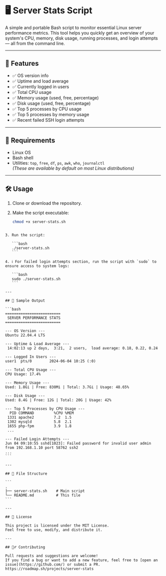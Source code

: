 
# 🖥️ Server Stats Script

A simple and portable Bash script to monitor essential Linux server performance metrics. This tool helps you quickly get an overview of your system's CPU, memory, disk usage, running processes, and login attempts — all from the command line.

---

## 📜 Features

- ✅ OS version info  
- ✅ Uptime and load average  
- ✅ Currently logged in users  
- ✅ Total CPU usage  
- ✅ Memory usage (used, free, percentage)  
- ✅ Disk usage (used, free, percentage)  
- ✅ Top 5 processes by CPU usage  
- ✅ Top 5 processes by memory usage  
- ✅ Recent failed SSH login attempts  

---

## 🧰 Requirements

- Linux OS  
- Bash shell  
- Utilities: `top`, `free`, `df`, `ps`, `awk`, `who`, `journalctl`  
  *(These are available by default on most Linux distributions)*

---

## 🛠️ Usage

1. Clone or download the repository.

2. Make the script executable:

   ```bash
   chmod +x server-stats.sh
````

3. Run the script:

   ```bash
   ./server-stats.sh
   ```

4. ℹ️ For failed login attempts section, run the script with `sudo` to ensure access to system logs:

   ```bash
   sudo ./server-stats.sh
   ```

---

## 📌 Sample Output

```bash
=========================
 SERVER PERFORMANCE STATS
=========================

--- OS Version ---
Ubuntu 22.04.4 LTS

--- Uptime & Load Average ---
 14:02:13 up 2 days,  3:21,  2 users,  load average: 0.18, 0.22, 0.24

--- Logged In Users ---
user1  pts/0        2024-06-04 10:25 (:0)

--- Total CPU Usage ---
CPU Usage: 17.4%

--- Memory Usage ---
Used: 1.8Gi | Free: 830Mi | Total: 3.7Gi | Usage: 48.65%

--- Disk Usage ---
Used: 8.4G | Free: 12G | Total: 20G | Usage: 42%

--- Top 5 Processes by CPU Usage ---
  PID COMMAND         %CPU %MEM
 1331 apache2         7.2  1.5
 1302 mysqld          5.8  2.1
 1655 php-fpm         3.9  1.8
 ...

--- Failed Login Attempts ---
Jun 04 09:10:55 sshd[1023]: Failed password for invalid user admin from 192.168.1.10 port 58762 ssh2
...
```

---

## 📂 File Structure

```
.
├── server-stats.sh    # Main script
└── README.md          # This file
```

---

## 📝 License

This project is licensed under the MIT License.
Feel free to use, modify, and distribute it.

---

## 🙋‍♂️ Contributing

Pull requests and suggestions are welcome!
If you find a bug or want to add a new feature, feel free to [open an issue](https://github.com/) or submit a PR.
https://roadmap.sh/projects/server-stats